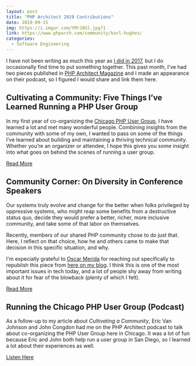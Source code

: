 ```yaml
---
layout: post
title: "PHP Architect 2019 Contributions"
date: 2019-09-15
img: https://i.imgur.com/YMrJ8Gl.jpg?1
link: https://www.phparch.com/community/karl-hughes/
categories:
  - Software Engineering
---
```


I have not been writing as much this year as [I did in 2017](/posts/2017-writing-goal), but I do occasionally find 
time to put something together. This past month, I've had two pieces published in [PHP Architect Magazine](https://www.phparch.com/) and I made an appearance on their podcast, so I figured 
I would share and link them here.

## Cultivating a Community: Five Things I’ve Learned Running a PHP User Group

In my first year of co-organizing the [Chicago PHP User Group](https://www.meetup.com/Chicago-PHP-User-Group/), I have learned a lot and met many wonderful people. Combining insights from the community with some of my own, I wanted to pass on some of the things I’ve learned about building and maintaining a thriving technical community. Whether you’re an organizer or attendee, I hope this gives you some insight into what goes on behind the scenes of running a user group.

[Read More](https://www.phparch.com/article/cultivating-a-community-five-things-ive-learned-running-a-php-user-group/)

## Community Corner: On Diversity in Conference Speakers

Our systems truly evolve and change for the better when folks privileged by oppressive systems, who might reap some benefits from a destructive status quo, decide they would prefer a better, richer, more inclusive community, and take some of that labor on themselves.

Recently, members of our shared PHP community chose to do just that. Here, I reflect on that choice, how he and others came to make that decision in this specific situation, and why.

I'm especially grateful to [Oscar Merida](https://twitter.com/omerida) for reaching out specifically to republish this 
piece from [here on my blog](/posts/diversity-in-conference-speakers). I think this is one of the most important 
issues in tech today, and a lot of people shy away from writing about it for fear of the blowback (plenty of which I felt).

[Read More](https://www.phparch.com/article/community-corner-on-diversity-in-conference-speakers/) 

## Running the Chicago PHP User Group (Podcast)

As a follow-up to my article about _Cultivating a Community_, Eric Van Johnson and John Congdon had me on the PHP Architect
podcast to talk about co-organizing the PHP User Group here in Chicago. It was a lot of fun because Eric and John
both help run a user group in San Diego, so I learned a lot about their experiences as well.

[Listen Here](https://www.phparch.com/podcast/symfony-4-legacy-code-the-future-of-php-and-karl-hughes/)
